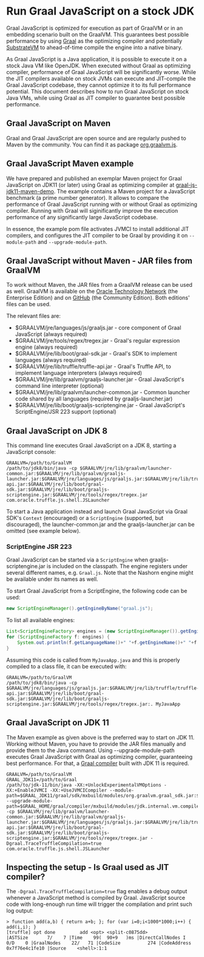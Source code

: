 # Run Graal JavaScript on a stock JDK

Graal JavaScript is optimized for execution as part of GraalVM or in an embedding scenario built on the GraalVM.
This guarantees best possible performance by using [Graal](https://github.com/oracle/graal) as the optimizing compiler and potentially [SubstrateVM](https://github.com/oracle/graal/tree/master/substratevm) to ahead-of-time compile the engine into a native binary.

As Graal JavaScript is a Java application, it is possible to execute it on a stock Java VM like OpenJDK.
When executed without Graal as optimizing compiler, performance of Graal JavaScript will be significantly worse.
While the JIT compilers available on stock JVMs can execute and JIT-compile the Graal JavaScript codebase, they cannot optimize it to its full performance potential.
This document describes how to run Graal JavaScript on stock Java VMs, while using Graal as JIT compiler to guarantee best possible performance.

## Graal JavaScript on Maven
Graal and Graal JavaScript are open source and are regularly pushed to Maven by the community.
You can find it as package [org.graalvm.js](https://mvnrepository.com/artifact/org.graalvm.js/js).

## Graal JavaScript Maven example
We have prepared and published an exemplar Maven project for Graal JavaScript on JDK11 (or later) using Graal as optimizing compiler at [graal-js-jdk11-maven-demo](https://github.com/graalvm/graal-js-jdk11-maven-demo).
The example contains a Maven project for a JavaScript benchmark (a prime number generator).
It allows to compare the performance of Graal JavaScript running with or without Graal as optimizing compiler.
Running with Graal will siginificantly improve the execution performance of any significantly large JavaScript codebase.

In essence, the example pom file activates JVMCI to install additional JIT compilers, and configures the JIT compiler to be Graal by providing it on `--module-path` and `--upgrade-module-path`.

## Graal JavaScript without Maven - JAR files from GraalVM
To work without Maven, the JAR files from a GraalVM release can be used as well.
GraalVM is available on the [Oracle Technology Network](http://www.oracle.com/technetwork/oracle-labs/program-languages/downloads/index.html) (the Enterprise Edition) and on [GitHub](https://github.com/oracle/graal/releases) (the Community Edition).
Both editions' files can be used.

The relevant files are:
* $GRAALVM/jre/languages/js/graaljs.jar - core component of Graal JavaScript (always required)
* $GRAALVM/jre/tools/regex/tregex.jar - Graal's regular expression engine (always required)
* $GRAALVM/jre/lib/boot/graal-sdk.jar - Graal's SDK to implement languages (always required)
* $GRAALVM/jre/lib/truffle/truffle-api.jar - Graal's Truffle API, to implement language interpreters (always required)
* $GRAALVM/jre/lib/graalvm/graaljs-launcher.jar - Graal JavaScript's command line interpreter (optional)
* $GRAALVM/jre/lib/graalvm/launcher-common.jar - Common launcher code shared by all languages (required by graaljs-launcher.jar)
* $GRAALVM/jre/lib/boot/graaljs-scriptengine.jar - Graal JavaScript's ScriptEngine/JSR 223 support (optional)

## Graal JavaScript on JDK 8
This command line executes Graal JavaScript on a JDK 8, starting a JavaScript console:

```
GRAALVM=/path/to/GraalVM
/path/to/jdk8/bin/java -cp $GRAALVM/jre/lib/graalvm/launcher-common.jar:$GRAALVM/jre/lib/graalvm/graaljs-launcher.jar:$GRAALVM/jre/languages/js/graaljs.jar:$GRAALVM/jre/lib/truffle/truffle-api.jar:$GRAALVM/jre/lib/boot/graal-sdk.jar:$GRAALVM/jre/lib/boot/graaljs-scriptengine.jar:$GRAALVM/jre/tools/regex/tregex.jar com.oracle.truffle.js.shell.JSLauncher
```

To start a Java application instead and launch Graal JavaScript via Graal SDK's `Context` (encouraged) or a `ScriptEngine` (supported, but discouraged), the launcher-common.jar and the graaljs-launcher.jar can be omitted (see example below).

### ScriptEngine JSR 223
Graal JavaScript can be started via a `ScriptEngine` when graaljs-scriptengine.jar is included on the classpath.
The engine registers under several different names, e.g. `Graal.js`.
Note that the Nashorn engine might be available under its names as well.

To start Graal JavaScript from a ScriptEngine, the following code can be used:

```java
new ScriptEngineManager().getEngineByName("graal.js");
```

To list all available engines:

```java
List<ScriptEngineFactory> engines = (new ScriptEngineManager()).getEngineFactories();
for (ScriptEngineFactory f: engines) {
    System.out.println(f.getLanguageName()+" "+f.getEngineName()+" "+f.getNames().toString());
}
```

Assuming this code is called from `MyJavaApp.java` and this is properly compiled to a class file, it can be executed with:

```
GRAALVM=/path/to/GraalVM
/path/to/jdk8/bin/java -cp $GRAALVM/jre/languages/js/graaljs.jar:$GRAALVM/jre/lib/truffle/truffle-api.jar:$GRAALVM/jre/lib/boot/graal-sdk.jar:$GRAALVM/jre/lib/boot/graaljs-scriptengine.jar:$GRAALVM/jre/tools/regex/tregex.jar:. MyJavaApp
```

## Graal JavaScript on JDK 11
The Maven example as given above is the preferred way to start on JDK 11.
Working without Maven, you have to provide the JAR files manually and provide them to the Java command.
Using --upgrade-module-path executes Graal JavaScript with Graal as optimizing compiler, guaranteeing best performance.
For that, a [Graal compiler](https://github.com/oracle/graal) built with JDK 11 is required.

```
GRAALVM=/path/to/GraalVM
GRAAL_JDK11=/path/to/Graal
/path/to/jdk-11/bin/java -XX:+UnlockExperimentalVMOptions -XX:+EnableJVMCI -XX:+UseJVMCICompiler --module-path=$GRAAL_JDK11/graal/sdk/mxbuild/modules/org.graalvm.graal_sdk.jar:$GRAAL_JDK11/graal/truffle/mxbuild/modules/com.oracle.truffle.truffle_api.jar --upgrade-module-path=$GRAAL_HOME/graal/compiler/mxbuild/modules/jdk.internal.vm.compiler.jar:$GRAAL_HOME/graal/compiler/mxbuild/modules/jdk.internal.vm.compiler.management.jar -cp $GRAALVM/jre/lib/graalvm/launcher-common.jar:$GRAALVM/jre/lib/graalvm/graaljs-launcher.jar:$GRAALVM/jre/languages/js/graaljs.jar:$GRAALVM/jre/lib/truffle/truffle-api.jar:$GRAALVM/jre/lib/boot/graal-sdk.jar:$GRAALVM/jre/lib/boot/graaljs-scriptengine.jar:$GRAALVM/jre/tools/regex/tregex.jar -Dgraal.TraceTruffleCompilation=true com.oracle.truffle.js.shell.JSLauncher
```

## Inspecting the setup - Is Graal used as JIT compiler?
The `-Dgraal.TraceTruffleCompilation=true` flag enables a debug output whenever a JavaScript method is compiled by Graal.
JavaScript source code with long-enough run time will trigger the compilation and print such log output:

```
> function add(a,b) { return a+b; }; for (var i=0;i<1000*1000;i++) { add(i,i); }
[truffle] opt done         add <opt> <split-c0875dd>                                   |ASTSize       7/    7 |Time    99(  90+9   )ms |DirectCallNodes I    0/D    0 |GraalNodes    22/   71 |CodeSize          274 |CodeAddress 0x7f76e4c1fe10 |Source    <shell>:1:1
```


